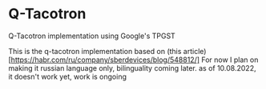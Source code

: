 # Q-Tacotron
Q-Tacotron implementation using Google's TPGST

This is the q-tacotron implementation based on (this article)[https://habr.com/ru/company/sberdevices/blog/548812/]
For now I plan on making it russian language only, bilinguality coming later.
as of 10.08.2022, it doesn't work yet, work is ongoing
